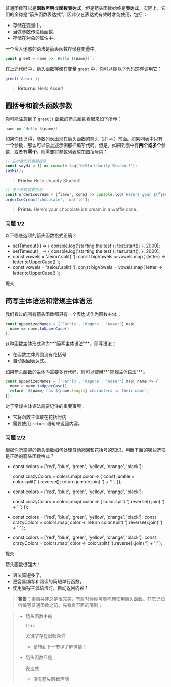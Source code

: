 普通函数可以是**函数声明**或**函数表达式**，但是箭头函数始终是**表达式**。实际上，它们的全称是“箭头函数表达式”，因此仅在表达式有效时才能使用，包括：

- 存储在变量中，
- 当做参数传递给函数，
- 存储在对象的属性中。

一个令人迷惑的语法是箭头函数存储在变量中。

```js
const greet = name => `Hello ${name}!`;
```

在上述代码中，箭头函数存储在变量 `greet` 中，你可以像以下代码这样调用它：

```js
greet('Asser');
```

> **Returns:** Hello Asser!

## 圆括号和箭头函数参数

你可能注意到了 `greet()` 函数的箭头函数看起来如下所示：

```js
name => `Hello ${name}!` 
```

如果你还记得，参数列表出现在箭头函数的箭头（即 `=>`）前面。如果列表中只有**一个**参数，那么可以像上述示例那样编写代码。但是，如果列表中有**两个或多个**参数，或者有**零个**，则需要将参数列表放在圆括号内：

```js
// 空参数列表需要括号
const sayHi = () => console.log('Hello Udacity Student!');
sayHi();
```

> **Prints:** Hello Udacity Student!

```js
// 多个参数需要括号
const orderIceCream = (flavor, cone) => console.log(`Here's your ${flavor} ice cream in a ${cone} cone.`);
orderIceCream('chocolate', 'waffle');
```

> **Prints:** Here's your chocolate ice cream in a waffle cone.



### 习题 1/2

以下哪些选项的箭头函数格式正确？

- setTimeout(() => {
      console.log('starting the test');
      test.start();
  }, 2000);
- setTimeout( _ => {
      console.log('starting the test');
      test.start();
  }, 2000);
- const vowels = 'aeiou'.split('');
  const bigVowels = vowels.map( (letter) => letter.toUpperCase() );
- const vowels = 'aeiou'.split('');
  const bigVowels = vowels.map( letter => letter.toUpperCase() );

提交



## 简写主体语法和常规主体语法

我们看过的所有箭头函数都只有一个表达式作为函数主体：

```js
const upperizedNames = ['Farrin', 'Kagure', 'Asser'].map(
  name => name.toUpperCase()
);
```

这种函数主体形式称为**"简写主体语法"**。简写语法：

- 在函数主体周围没有花括号
- 自动返回表达式。

如果箭头函数的主体内需要多行代码，则可以使用**"常规主体语法"**。

```js
const upperizedNames = ['Farrin', 'Kagure', 'Asser'].map( name => {
  name = name.toUpperCase();
  return `${name} has ${name.length} characters in their name`;
});
```

对于常规主体语法需要记住的重要事项：

- 它将函数主体放在花括号内
- 需要使用 `return` 语句来返回内容。



### 习题 2/2

根据你所掌握的箭头函数如何处理自动返回和花括号的知识，判断下面的哪些选项是正确的箭头函数格式？

- const colors = ['red', 'blue', 'green', 'yellow', 'orange', 'black'];

  const crazyColors = colors.map( color => {
      const jumble = color.split('').reverse();
      return jumble.join('') + '!';
  });

- const colors = ['red', 'blue', 'green', 'yellow', 'orange', 'black'];

  const crazyColors = colors.map( color => {
      color.split('').reverse().join('') + '!';
  });

- const colors = ['red', 'blue', 'green', 'yellow', 'orange', 'black'];
  const crazyColors = colors.map( color => return color.split('').reverse().join('') + '!' );

- const colors = ['red', 'blue', 'green', 'yellow', 'orange', 'black'];
  const crazyColors = colors.map( color => color.split('').reverse().join('') + '!' );

提交



箭头函数很强大！

- 语法简短多了，
- 更容易编写和阅读的简短单行函数，
- 使用简写主体语法时，自动返回内容！

> **警告**：事情并非总是很完美，有些时候你可能不想使用箭头函数。在忘记如何编写普通函数之前，先看看下面的限制：

> - 箭头函数中的
>
>    
>
>   ```
>   this
>   ```
>
>    
>
>   关键字存在限制条件
>
>   - 请转到下一节课了解详情！
>
> - 箭头函数只是
>
>   表达式
>
>   - 没有箭头函数声明

